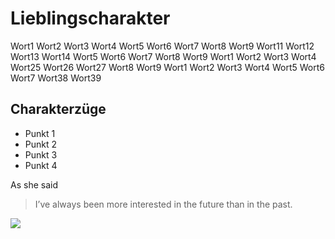 # Lieblingscharakter

Wort1 Wort2 Wort3 Wort4 Wort5 Wort6 Wort7 Wort8 Wort9 
Wort11 Wort12 Wort13 Wort14 Wort5 Wort6 Wort7 Wort8 Wort9 
Wort1 Wort2 Wort3 Wort4 Wort25 Wort26 Wort27 Wort8 Wort9 
Wort1 Wort2 Wort3 Wort4 Wort5 Wort6 Wort7 Wort38 Wort39 

## Charakterzüge

* Punkt 1
* Punkt 2
* Punkt 3
* Punkt 4

As she said

> I’ve always been more interested
> in the future than in the past.

<img src="https://cdn.pixabay.com/photo/2020/05/27/22/18/meadow-5229169_1280.jpg"/>